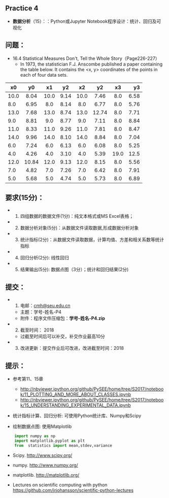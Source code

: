 ## Practice 4

* **数据分析**（15）：：Python或Jupyter Notebook程序设计：统计、回归及可视化

## 问题：

* 16.4 Statistical Measures Don't, Tell the Whole Story（Page226-227） 
  * In 1973, the statistician F.J. Anscombe published a paper containing the table below. It contains the <x, y> coordinates of the points in each of four data sets.

|x0 |y0|x1|y2|x2|y2|x3|y3|
| ---- |:------:| :------:| :------:|  :------:| :------:| :------:|  ----:|
|10.0|	8.04 |	10.0|	9.14 |	10.0 	|7.46	|8.0    |6.58|
|8.0| 	6.95 |	8.0 |	8.14 |	8.0     |6.77	|8.0    |5.76|
|13.0| 	7.68 |	13.0|	8.74 |	13.0    |12.74	|8.0    |7.71|
|9.0|	8.81 |	9.0 |	8.77 |	9.0     |7.11	|8.0    |8.84|
|11.0| 	8.33 |	11.0|	9.26|	11.0    |7.81	|8.0    |8.47|
|14.0| 	9.96 |	14.0|	8.10 |	14.0    |8.84	|8.0    |7.04|
|6.0|	7.24 |	6.0 |	6.13 |	6.0     |6.08	|8.0 	|5.25|
|4.0| 	4.26 |	4.0 |	3.10| 	4.0     |5.39	|19.0 	|12.5|
|12.0|	10.84| 	12.0| 	9.13| 	12.0    |8.15	|8.0 	|5.56|
|7.0| 	4.82 | 	7.0 |	7.26| 	7.0     |6.42	|8.0 	|7.91|
|5.0| 	5.68 | 	5.0 | 	4.74| 	5.0     |5.73	|8.0 	|6.89|

## 要求(15分)：

* 1)	四组数据的数据文件(1分)：纯文本格式或MS Excel表格；

* 2)  数据分析对象(5分)：从数据文件读取数据,形成数据分析对象

* 3)	统计指标(2分)：从数据文件读取数据，计算均值、方差和相关系数等统计指标

* 4)	回归分析(2分): 线性回归

* 5)	结果输出(5分): 数据点图（3分）；统计和回归结果(2分)

## 提交：

* 1) 电邮：cmh@seu.edu.cn 
  * 主题：学号-姓名-P4
  * 附件：程序文件压缩包：**学号-姓名-P4.zip**

* 2) 截至时间： 2018
  * 过截至时间后可以补交，补交作业最高10分

* 3) 改进更新：提交作业后可改进，改进截至时间：2018

## 提示：

* 参考第11、15章

  * http://nbviewer.ipython.org/github/PySEE/home/tree/S2017/notebook/11_PLOTTING_AND_MORE_ABOUT_CLASSES.ipynb
  * http://nbviewer.ipython.org/github/PySEE/home/tree/S2017/notebook/15_UNDERSTANDING_EXPERIMENTAL_DATA.ipynb

* 统计指标计算、回归分析: 可使用Python统计库、Numpy和Scipy

* 绘制数据点图: 使用Matplotlib

```python
    import numpy as np
    import matplotlib.pyplot as plt
    from  statistics import mean,stdev,variance
```

* Scipy. http://www.scipy.org/
  
* numpy. http://www.numpy.org/
  
* matplotlib.  http://matplotlib.org/

* Lectures on scientific computing with python https://github.com/jrjohansson/scientific-python-lectures


 
